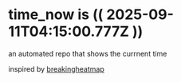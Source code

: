 # time_now is (( 2025-09-11T04:15:00.777Z ))

an automated repo that shows the currnent time

inspired by [breakingheatmap](https://github.com/breakingheatmap/breakingheatmap)
